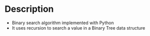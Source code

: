 # Description

- Binary search algorithm implemented with Python
- It uses recursion to search a value in a Binary Tree data structure
